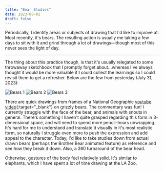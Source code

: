 ```yaml
---
title: "Bear Studies"
date: 2023-08-01
draft: false
---
```


Periodically, I identify areas or subjects of drawing that I'd like to improve at. Most recently, it's bears. The resulting action is usually me taking a few days to sit with it and grind through a lot of drawings—though most of this never sees the light of day. 

---

The thing about this practice though, is that it's usually relegated to some throwaway sketchbook that  I promptly forget about...whereas I've always thought it would be more valuable if I could collect the learnings so I could revisit them to get a refresher. Below are the few from yesterday (July 31, 2023): 

![Bears 1](/imgs/bear_1.jpg)
![Bears 2](/imgs/bear_2.jpg)
![Bears 3](/imgs/bear_3.jpg)


There are quick drawings from frames of a National Geographic [youtube video](https://youtu.be/qufYsoJd8Zo?si=IPjd5Tgef3KYSqJn){:target="_blank"} on grizzly bears. The commentary was fun!
I currently struggle  with the face of the bear, and animals with snouts in general. There's something I haven't quite grasped regarding this form in 3-dimensional space, and will need to spend more pencil-hours unwrapping. It's hard for me to understand and translate it visually in it's most realistic form, so naturally I struggle even more to push the expression and add appeal to the character.
Today, I'd like to take studies down from actual drawn bears (perhaps the Brother Bear animated feature) as reference and see how they break it down. Also, a 360 turnaround of the bear head.  


Otherwise, gestures of the body feel relatively solid. It's similar to elephants, which I have spent a lot of time drawing at the LA Zoo.


<script src="https://utteranc.es/client.js"
    repo="cherriewang/cherriewang.github.io"
    issue-term="pathname"
    theme="github-dark"
    crossorigin="anonymous"
    async>
</script>
